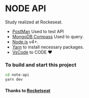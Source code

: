 # NODE API 
Study realized at Rockeseat.

- [PostMan](https://www.getpostman.com/) Used to test API
- [MongoDB Compass](https://www.mongodb.com/download-center/compass) Used to query.
- [Node.js](https://nodejs.org/) v4+.
- [Yarn](https://yarnpkg.com/lang/en/) to install necessary packages.
- [VsCode](https://code.visualstudio.com/) to CODE :heart:

### To build and start this project

```sh
cd note-api
yarn dev
```

#### Thanks to [Rocketseat](https://rocketseat.com.br/)